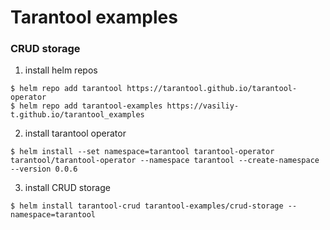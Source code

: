 # Tarantool examples

### CRUD storage

1. install helm repos

  ```shell
  $ helm repo add tarantool https://tarantool.github.io/tarantool-operator
  $ helm repo add tarantool-examples https://vasiliy-t.github.io/tarantool_examples
  ```

2. install tarantool operator

  ```shell
  $ helm install --set namespace=tarantool tarantool-operator tarantool/tarantool-operator --namespace tarantool --create-namespace --version 0.0.6
  ```

3. install CRUD storage

  ```shell
  $ helm install tarantool-crud tarantool-examples/crud-storage --namespace=tarantool
  ```
